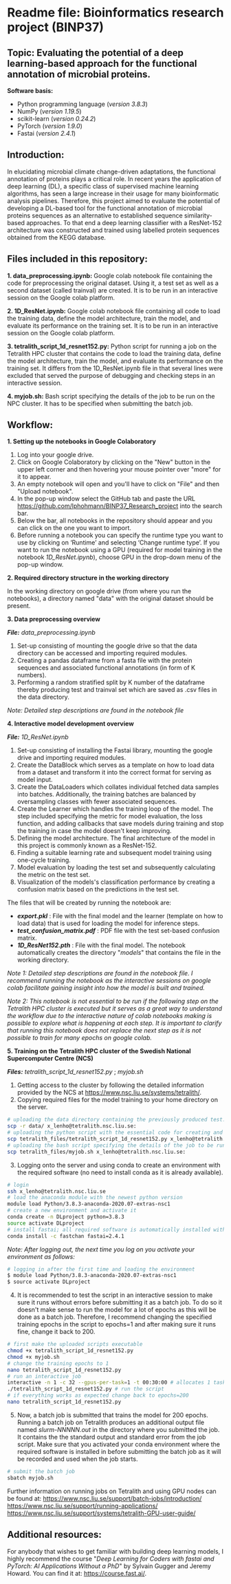 # Readme file: Bioinformatics research project (BINP37)
## Topic: Evaluating the potential of a deep learning-based approach for the functional annotation of microbial proteins.

**Software basis:**
- Python programming language (*version 3.8.3*)
- NumPy (*version 1.19.5*)
- scikit-learn (*version 0.24.2*)
- PyTorch (*version 1.9.0*)
- Fastai (*version 2.4.1*)

## **Introduction:**

In elucidating microbial climate change-driven adaptations, the functional annotation of proteins plays a critical role. In recent years the application of deep learning (DL), a specific class of supervised machine learning algorithms, has seen a large increase in their usage for many bioinformatic analysis pipelines. Therefore, this project aimed to evaluate the potential of developing a DL-based tool for the functional annotation of microbial proteins sequences as an alternative to established sequence similarity-based approaches. To that end a deep learning classifier with a ResNet-152 architecture was constructed and trained using labelled protein sequences obtained from the KEGG database.

## **Files included in this repository**:
**1. data_preprocessing.ipynb:**
Google colab notebook file containing the code for preprocessing the original dataset. Using it, a test set as well as a second dataset (called trainval) are created. It is to be run in an interactive session on the Google colab platform.

**2. 1D_ResNet.ipynb:**
Google colab notebook file containing all code to load the training data, define the model architecture, train the model, and evaluate its performance on the training set. It is to be run in an interactive session on the Google colab platform.

**3. tetralith_script_1d_resnet152.py:**
Python script for running a job on the Tetralith HPC cluster that contains the code to load the training data, define the model architecture, train the model, and evaluate its performance on the training set. It differs from the 1D_ResNet.ipynb file in that several lines were excluded that served the purpose of debugging and checking steps in an interactive session.

**4. myjob.sh:**
Bash script specifying the details of the job to be run on the NPC cluster. It has to be specified when submitting the batch job.

## **Workflow:**

**1. Setting up the notebooks in Google Colaboratory**

1. Log into your google drive.
2. Click on Google Colaboratory by clicking on the "New" button in the upper left corner and then hovering your mouse pointer over "more" for it to appear.
3. An empty notebook will open and you'll have to click on "File" and then "Upload notebook".
4. In the pop-up window select the GitHub tab and paste the URL https://github.com/lphohmann/BINP37_Research_project into the search bar.
5. Below the bar, all notebooks in the repository should appear and you can click on the one you want to import.
6. Before running a notebook you can specify the runtime type you want to use by clicking on ‘Runtime’ and selecting ‘Change runtime type’. If you want to run the notebook using a GPU (required for model training in the notebook *1D_ResNet.ipynb*), choose GPU in the drop-down menu of the pop-up window.

**2. Required directory structure in the working directory**

In the working directory on google drive (from where you run the notebooks), a directory named "data" with the original dataset should be present.

**3. Data preprocessing overview**

***File:*** *data_preprocessing.ipynb*

1. Set-up consisting of mounting the google drive so that the data directory can be accessed and importing required modules.
2. Creating a pandas dataframe from a fasta file with the protein sequences and associated functional annotations (in form of K numbers).
3. Performing a random stratified split by K number of the dataframe thereby producing test and trainval set which are saved as .csv files in the data directory.

*Note: Detailed step descriptions are found in the notebook file*

**4. Interactive model development overview**

***File:*** *1D_ResNet.ipynb*

1. Set-up consisting of installing the Fastai library, mounting the google drive and importing required modules.
2. Create the DataBlock which serves as a template on how to load data from a dataset and transform it into the correct format for serving as model input.
3. Create the DataLoaders which collates individual fetched data samples into batches. Additionally, the training batches are balanced by oversampling classes with fewer associated sequences.
4. Create the Learner which handles the training loop of the model. The step included specifying the metric for model evaluation, the loss function, and adding callbacks that save models during training and stop the training in case the model doesn't keep improving.
5. Defining the model architecture. The final architecture of the model in this project is commonly known as a ResNet-152.
6. Finding a suitable learning rate and subsequent model training using one-cycle training.
7. Model evaluation by loading the test set and subsequently calculating the metric on the test set.
8. Visualization of the models's classification performance by creating a confusion matrix based on the predictions in the test set.

The files that will be created by running the notebook are:
- ***export.pkl*** : File with the final model and the learner (template on how to load data) that is used for loading the model for inference steps.
- ***test_confusion_matrix.pdf*** : PDF file with the test set-based confusion matrix.
- ***1D_ResNet152.pth*** : File with the final model. The notebook automatically creates the directory "*models*" that contains the file in the working directory.

*Note 1: Detailed step descriptions are found in the notebook file. I recommend running the notebook as the interactive sessions on google colab facilitate gaining insight into how the model is built and trained.*

*Note 2: This notebook is not essential to be run if the following step on the Tetralith HPC cluster is executed but it serves as a great way to understand the workflow due to the interactive nature of colab notebooks making is possible to explore what is happening at each step. It is important to clarify that running this notebook does not replace the next step as it is not possible to train for many epochs on google colab.*

**5. Training on the Tetralith HPC cluster of the Swedish National Supercomputer Centre (NCS)**

***Files:*** *tetralith_script_1d_resnet152.py* ; *myjob.sh*

1. Getting access to the cluster by following the detailed information provided by the NCS at https://www.nsc.liu.se/systems/tetralith/.
2. Copying required files for the model training to your home directory on the server.

```bash
# uploading the data directory containing the previously produced test.csv and trainval.csv to the home directory on the server
scp -r data/ x_lenho@tetralith.nsc.liu.se:
# uploading the python script with the essential code for creating and training the model
scp tetralith_files/tetralith_script_1d_resnet152.py x_lenho@tetralith.nsc.liu.se:
# uploading the bash script specifying the details of the job to be run on the NPC cluster
scp tetralith_files/myjob.sh x_lenho@tetralith.nsc.liu.se:
```
3. Logging onto the server and using conda to create an environment with the required software (no need to install conda as it is already available).

```bash
# login
ssh x_lenho@tetralith.nsc.liu.se
# load the anaconda module with the newest python version
module load Python/3.8.3-anaconda-2020.07-extras-nsc1
# create a new environment and activate it
conda create -n DLproject python=3.8.3
source activate DLproject
# install fastai; all required software is automatically installed with fastai
conda install -c fastchan fastai=2.4.1
```

*Note: After logging out, the next time you log on you activate your environment as follows:*
```Bash
# logging in after the first time and loading the environment
$ module load Python/3.8.3-anaconda-2020.07-extras-nsc1
$ source activate DLproject
```

4. It is recommended to test the script in an interactive session to make sure it runs without errors before submitting it as a batch job. To do so it doesn't make sense to run the model for a lot of epochs as this will be done as a batch job. Therefore, I recommend changing the specified training epochs in the script to epochs=1 and after making sure it runs fine, change it back to 200.

```bash
# first make the uploaded scripts executable
chmod +x tetralith_script_1d_resnet152.py
chmod +x myjob.sh
# change the training epochs to 1
nano tetralith_script_1d_resnet152.py
# run an interactive job
interactive -n 1 -c 32 --gpus-per-task=1 -t 00:30:00 # allocates 1 task comprising 32 CPU cores and 1 GPU for 30 minutes.
./tetralith_script_1d_resnet152.py # run the script
# if everything works as expected change back to epochs=200
nano tetralith_script_1d_resnet152.py
```

5. Now, a batch job is submitted that trains the model for 200 epochs. Running a batch job on Tetralith produces an additional output file named *slurm-NNNNN.out* in the directory where you submitted the job. It contains the the standard output and standard error from the job script. Make sure that you activated your conda environment where the required software is installed in before submitting the batch job as it will be recorded and used when the job starts.

```bash
# submit the batch job
sbatch myjob.sh
```

Further information on running jobs on Tetralith and using GPU nodes can be found at:
https://www.nsc.liu.se/support/batch-jobs/introduction/
https://www.nsc.liu.se/support/running-applications/
https://www.nsc.liu.se/support/systems/tetralith-GPU-user-guide/

## **Additional resources:**

For anybody that wishes to get familiar with building deep learning models, I highly recommend the course "*Deep Learning for Coders with fastai and PyTorch: AI Applications Without a PhD*" by Sylvain Gugger and Jeremy Howard. You can find it at: https://course.fast.ai/.

